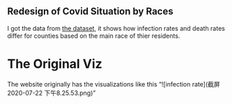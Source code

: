 ## Redesign of Covid Situation by Races

I got the data from [the dataset](https://covidtracking.com/race), it shows how infection rates and death rates differ for counties based on the main race of thier residents. 

# The Original Viz
The website originally has the visualizations like this
“![infection rate](截屏2020-07-22 下午8.25.53.png)”

